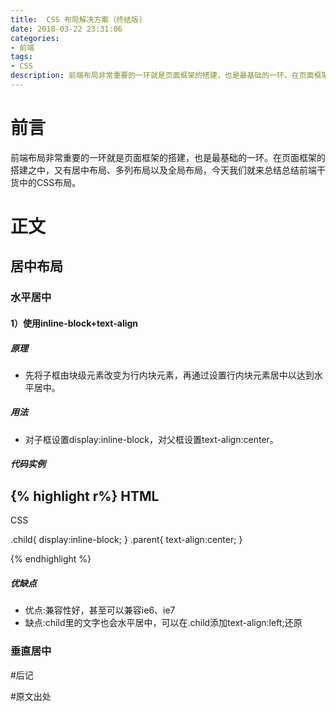 ```yaml
---
title:  CSS 布局解决方案（终结版)
date: 2018-03-22 23:31:06
categories:
- 前端
tags:
- CSS
description: 前端布局非常重要的一环就是页面框架的搭建，也是最基础的一环。在页面框架的搭建之中，又有居中布局、多列布局以及全局布局，今天我们就来总结总结前端干货中的CSS布局。
---
```


# 前言
前端布局非常重要的一环就是页面框架的搭建，也是最基础的一环。在页面框架的搭建之中，又有居中布局、多列布局以及全局布局，今天我们就来总结总结前端干货中的CSS布局。

# 正文
## 居中布局
### 水平居中
#### 1）使用inline-block+text-align
##### 原理

- 先将子框由块级元素改变为行内块元素，再通过设置行内块元素居中以达到水平居中。

##### 用法

- 对子框设置display:inline-block，对父框设置text-align:center。

##### 代码实例

{% highlight r%}
HTML
--------------------------------------
<div class="parent">
    <div class="child>DEMO</div>
</div>

CSS
--------------------------------------
.child{
    display:inline-block;
}
.parent{
    text-align:center;
}

{% endhighlight %}

##### 优缺点

- 优点:兼容性好，甚至可以兼容ie6、ie7
- 缺点:child里的文字也会水平居中，可以在.child添加text-align:left;还原

### 垂直居中

#后记

#原文出处
